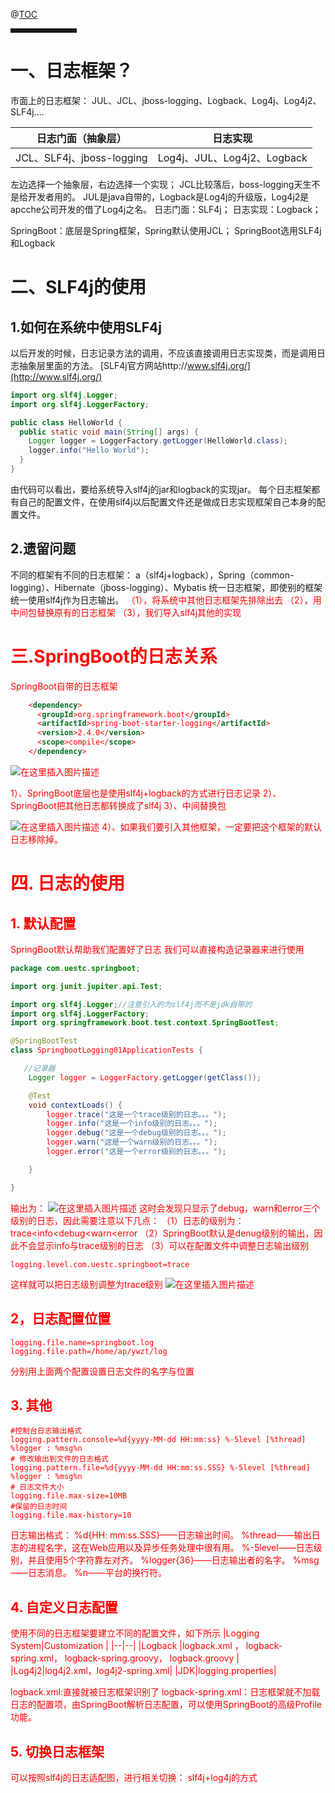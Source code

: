 

@[TOC](日志)


<hr style=" border:solid; width:100px; height:1px;" color=#000000 size=1">



# 一、日志框架？
市面上的日志框架：
JUL、JCL、jboss-logging、Logback、Log4j、Log4j2、SLF4j....

|日志门面（抽象层）|日志实现  |
|--|--|
|  JCL、SLF4j、jboss-logging|Log4j、JUL、Log4j2、Logback  |
左边选择一个抽象层，右边选择一个实现；
JCL比较落后，boss-logging天生不是给开发者用的。
JUL是java自带的，Logback是Log4j的升级版，Log4j2是apcche公司开发的借了Log4j之名。
日志门面：SLF4j；
日志实现：Logback；

SpringBoot：底层是Spring框架，Spring默认使用JCL；
SpringBoot选用SLF4j和Logback

# 二、SLF4j的使用
## 1.如何在系统中使用SLF4j
以后开发的时候，日志记录方法的调用，不应该直接调用日志实现类，而是调用日志抽象层里面的方法。
[SLF4j官方网站http://www.slf4j.org/](http://www.slf4j.org/)

```java
import org.slf4j.Logger;
import org.slf4j.LoggerFactory;

public class HelloWorld {
  public static void main(String[] args) {
    Logger logger = LoggerFactory.getLogger(HelloWorld.class);
    logger.info("Hello World");
  }
}
```
由代码可以看出，要给系统导入slf4j的jar和logback的实现jar。
每个日志框架都有自己的配置文件，在使用slf4j以后配置文件还是做成日志实现框架自己本身的配置文件。

## 2.遗留问题
不同的框架有不同的日志框架：
a（slf4j+logback），Spring（common-logging）、Hibernate（jboss-logging）、Mybatis
统一日志框架，即使别的框架统一使用slf4j作为日志输出。
<font color=red >
（1），将系统中其他日志框架先排除出去
（2），用中间包替换原有的日志框架
（3），我们导入slf4j其他的实现
# 三.SpringBoot的日志关系
SpringBoot自带的日志框架

```xml
    <dependency>
      <groupId>org.springframework.boot</groupId>
      <artifactId>spring-boot-starter-logging</artifactId>
      <version>2.4.0</version>
      <scope>compile</scope>
    </dependency>
```
![在这里插入图片描述](https://img-blog.csdnimg.cn/202011201515171.png?x-oss-process=image/watermark,type_ZmFuZ3poZW5naGVpdGk,shadow_10,text_aHR0cHM6Ly9ibG9nLmNzZG4ubmV0L0FydGlzYW5fdw==,size_16,color_FFFFFF,t_70#pic_center)

1）、SpringBoot底层也是使用slf4j+logback的方式进行日志记录
2）、SpringBoot把其他日志都转换成了slf4j
3）、中间替换包

![在这里插入图片描述](https://img-blog.csdnimg.cn/20201120151958842.png#pic_center)
4）、如果我们要引入其他框架，一定要把这个框架的默认日志移除掉。

# 四. 日志的使用
## 1. 默认配置
SpringBoot默认帮助我们配置好了日志
我们可以直接构造记录器来进行使用

```java
package com.uestc.springboot;

import org.junit.jupiter.api.Test;

import org.slf4j.Logger;//注意引入的为slf4j而不是jdk自带的
import org.slf4j.LoggerFactory;
import org.springframework.boot.test.context.SpringBootTest;

@SpringBootTest
class SpringbootLogging01ApplicationTests {

   //记录器
    Logger logger = LoggerFactory.getLogger(getClass());

    @Test
    void contextLoads() {
        logger.trace("这是一个trace级别的日志。。。");
        logger.info("这是一个info级别的日志。。。");
        logger.debug("这是一个debug级别的日志。。。");
        logger.warn("这是一个warn级别的日志。。。");
        logger.error("这是一个error级别的日志。。。");

    }

}

```
输出为：
![在这里插入图片描述](https://img-blog.csdnimg.cn/20201120154807936.png#pic_center)
这时会发现只显示了debug，warn和error三个级别的日志，因此需要注意以下几点：
（1）日志的级别为：trace<info<debug<warn<error
（2）SpringBoot默认是denug级别的输出，因此不会显示info与trace级别的日志
（3）可以在配置文件中调整日志输出级别

```properties
logging.level.com.uestc.springboot=trace
```
这样就可以把日志级别调整为trace级别
![在这里插入图片描述](https://img-blog.csdnimg.cn/20201120155305820.png#pic_center)

## 2，日志配置位置
```properties
logging.file.name=springboot.log
logging.file.path=/home/ap/ywzt/log
```
分别用上面两个配置设置日志文件的名字与位置

## 3. 其他
```properties
#控制台日志输出格式
logging.pattern.console=%d{yyyy-MM-dd HH:mm:ss} %-5level [%thread] %logger : %msg%n
# 修改输出到文件的日志格式
logging.pattern.file=%d{yyyy-MM-dd HH:mm:ss.SSS} %-5level [%thread] %logger : %msg%n
# 日志文件大小
logging.file.max-size=10MB
#保留的日志时间
logging.file.max-history=10
```

日志输出格式：
%d{HH: mm:ss.SSS}——日志输出时间。
%thread——输出日志的进程名字，这在Web应用以及异步任务处理中很有用。
%-5level——日志级别，并且使用5个字符靠左对齐。
%logger{36}——日志输出者的名字。
%msg——日志消息。
%n——平台的换行符。


## 4. 自定义日志配置
使用不同的日志框架要建立不同的配置文件，如下所示
|Logging System|Customization  |
|--|--|
|Logback  |logback.xml ， logback-spring.xml， logback-spring.groovy， logback.groovy  |
|Log4j2|log4j2.xml，log4j2-spring.xml|
|JDK|logging.properties|

logback.xml:直接就被日志框架识别了
logback-spring.xml：日志框架就不加载日志的配置项，由SpringBoot解析日志配置，可以使用SpringBoot的高级Profile功能。

## 5. 切换日志框架
可以按照slf4j的日志适配图，进行相关切换：
slf4j+log4j的方式








